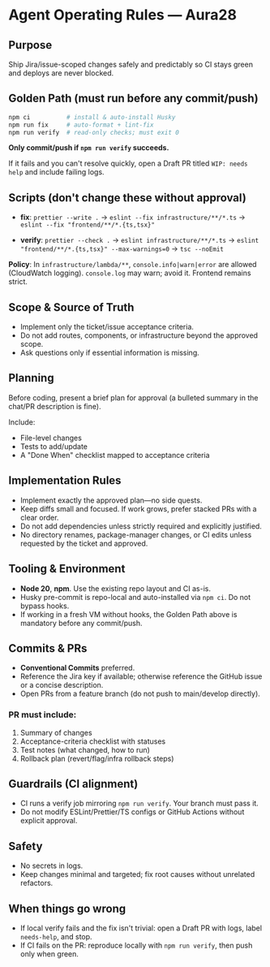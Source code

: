 # Agent Operating Rules — Aura28

## Purpose

Ship Jira/issue-scoped changes safely and predictably so CI stays green and deploys are never blocked.

## Golden Path (must run before any commit/push)

```bash
npm ci          # install & auto-install Husky
npm run fix     # auto-format + lint-fix
npm run verify  # read-only checks; must exit 0
```

**Only commit/push if `npm run verify` succeeds.**

If it fails and you can't resolve quickly, open a Draft PR titled `WIP: needs help` and include failing logs.

## Scripts (don't change these without approval)

- **fix**: `prettier --write .` → `eslint --fix infrastructure/**/*.ts` → `eslint --fix "frontend/**/*.{ts,tsx}"`

- **verify**: `prettier --check .` → `eslint infrastructure/**/*.ts` → `eslint "frontend/**/*.{ts,tsx}" --max-warnings=0` → `tsc --noEmit`

**Policy**: In `infrastructure/lambda/**`, `console.info|warn|error` are allowed (CloudWatch logging). `console.log` may warn; avoid it. Frontend remains strict.

## Scope & Source of Truth

- Implement only the ticket/issue acceptance criteria.
- Do not add routes, components, or infrastructure beyond the approved scope.
- Ask questions only if essential information is missing.

## Planning

Before coding, present a brief plan for approval (a bulleted summary in the chat/PR description is fine).

Include:

- File-level changes
- Tests to add/update
- A "Done When" checklist mapped to acceptance criteria

## Implementation Rules

- Implement exactly the approved plan—no side quests.
- Keep diffs small and focused. If work grows, prefer stacked PRs with a clear order.
- Do not add dependencies unless strictly required and explicitly justified.
- No directory renames, package-manager changes, or CI edits unless requested by the ticket and approved.

## Tooling & Environment

- **Node 20**, **npm**. Use the existing repo layout and CI as-is.
- Husky pre-commit is repo-local and auto-installed via `npm ci`. Do not bypass hooks.
- If working in a fresh VM without hooks, the Golden Path above is mandatory before any commit/push.

## Commits & PRs

- **Conventional Commits** preferred.
- Reference the Jira key if available; otherwise reference the GitHub issue or a concise description.
- Open PRs from a feature branch (do not push to main/develop directly).

### PR must include:

1. Summary of changes
2. Acceptance-criteria checklist with statuses
3. Test notes (what changed, how to run)
4. Rollback plan (revert/flag/infra rollback steps)

## Guardrails (CI alignment)

- CI runs a verify job mirroring `npm run verify`. Your branch must pass it.
- Do not modify ESLint/Prettier/TS configs or GitHub Actions without explicit approval.

## Safety

- No secrets in logs.
- Keep changes minimal and targeted; fix root causes without unrelated refactors.

## When things go wrong

- If local verify fails and the fix isn't trivial: open a Draft PR with logs, label `needs-help`, and stop.
- If CI fails on the PR: reproduce locally with `npm run verify`, then push only when green.

